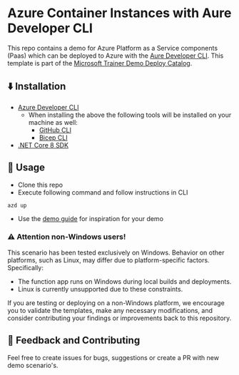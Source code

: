 # Azure Container Instances with Aure Developer CLI

This repo contains a demo for Azure Platform as a Service components (Paas) which can be deployed to Azure with the [Aure Developer CLI](https://learn.microsoft.com/en-us/azure/developer/azure-developer-cli/overview). This template is part of the [Microsoft Trainer Demo Deploy Catalog](https://aka.ms/trainer-demo-deploy).

## ⬇️ Installation
- [Azure Developer CLI](https://learn.microsoft.com/en-us/azure/developer/azure-developer-cli/install-azd)
    - When installing the above the following tools will be installed on your machine as well:
        - [GitHub CLI](https://cli.github.com)
        - [Bicep CLI](https://learn.microsoft.com/en-us/azure/azure-resource-manager/bicep/install)
- [.NET Core 8 SDK](https://dotnet.microsoft.com/en-us/download/dotnet/8.0)

## 🚀 Usage
- Clone this repo
- Execute following command and follow instructions in CLI
```
azd up
```

- Use the [demo guide](demoguide.md) for inspiration for your demo

### ⚠️ Attention non-Windows users!
This scenario has been tested exclusively on Windows. Behavior on other platforms, such as Linux, may differ due to platform-specific factors. Specifically:
- The function app runs on Windows during local builds and deployments.
- Linux is currently unsupported due to these constraints.

If you are testing or deploying on a non-Windows platform, we encourage you to validate the templates, make any necessary modifications, and consider contributing your findings or improvements back to this repository.

## 💭 Feedback and Contributing
Feel free to create issues for bugs, suggestions or create a PR with new demo scenario's.